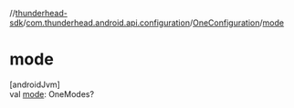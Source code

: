 //[thunderhead-sdk](../../../index.md)/[com.thunderhead.android.api.configuration](../index.md)/[OneConfiguration](index.md)/[mode](mode.md)

# mode

[androidJvm]\
val [mode](mode.md): OneModes?

